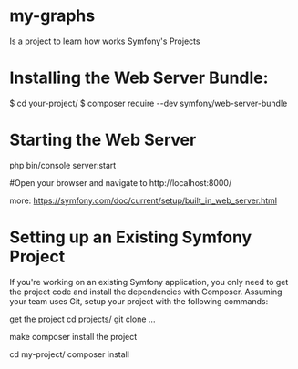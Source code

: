 
# my-graphs

Is a project to learn how works Symfony's Projects

# Installing the Web Server Bundle:

$ cd your-project/
$ composer require --dev symfony/web-server-bundle

# Starting the Web Server
php bin/console server:start

#Open your browser and navigate to 
http://localhost:8000/

more:
https://symfony.com/doc/current/setup/built_in_web_server.html





# Setting up an Existing Symfony Project

If you're working on an existing Symfony application, you only need to get the project code and install the dependencies with Composer. Assuming your team uses Git, setup your project with the following commands:

get the project
 cd projects/
 git clone ...

make composer install the project

 cd my-project/
 composer install